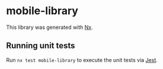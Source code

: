 # mobile-library

This library was generated with [Nx](https://nx.dev).

## Running unit tests

Run `nx test mobile-library` to execute the unit tests via [Jest](https://jestjs.io).
